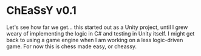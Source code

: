 # ChEaSsY v0.1

Let's see how far we get... this started out as a Unity project,
until I grew weary of implementing the logic in C# and testing
in Unity itself. I might get back to using a game engine when I
am working on a less logic-driven game. For now this is 
chess made easy, or cheassy.
